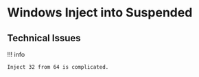 ﻿# Windows Inject into Suspended

## Technical Issues

!!! info

    Inject 32 from 64 is complicated.